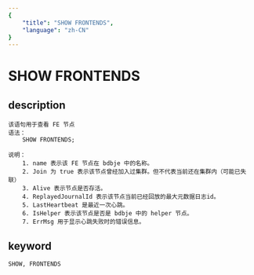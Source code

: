 ```yaml
---
{
    "title": "SHOW FRONTENDS",
    "language": "zh-CN"
}
---
```


# SHOW FRONTENDS
## description
    该语句用于查看 FE 节点
    语法：
        SHOW FRONTENDS;

    说明：
        1. name 表示该 FE 节点在 bdbje 中的名称。
        2. Join 为 true 表示该节点曾经加入过集群。但不代表当前还在集群内（可能已失联）
        3. Alive 表示节点是否存活。
        4. ReplayedJournalId 表示该节点当前已经回放的最大元数据日志id。
        5. LastHeartbeat 是最近一次心跳。
        6. IsHelper 表示该节点是否是 bdbje 中的 helper 节点。
        7. ErrMsg 用于显示心跳失败时的错误信息。
        
## keyword
    SHOW, FRONTENDS

